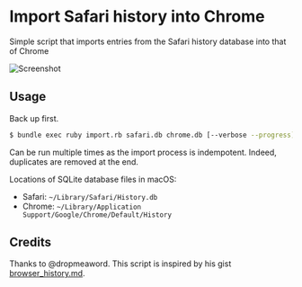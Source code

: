 # Import Safari history into Chrome

Simple script that imports entries from the Safari history database into that of
Chrome

![Screenshot][screenshot]

## Usage

Back up first.

```bash
$ bundle exec ruby import.rb safari.db chrome.db [--verbose --progress]
````

Can be run multiple times as the import process is indempotent. Indeed,
duplicates are removed at the end.

Locations of SQLite database files in macOS:

* Safari: `~/Library/Safari/History.db`
* Chrome: `~/Library/Application Support/Google/Chrome/Default/History`

## Credits

Thanks to @dropmeaword. This script is inspired by his gist
[browser_history.md][base].

[screenshot]: https://github.com/Roman2K/hist_safari2chrome/raw/master/screenshot.png
[base]: https://gist.github.com/dropmeaword/9372cbeb29e8390521c2
